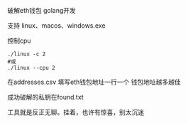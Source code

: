 破解eth钱包 golang开发

支持 linux、macos、windows.exe

控制cpu
```shell script
./linux -c 2
#或
./linux --cpu 2
```

在addresses.csv
填写eth钱包地址一行一个
钱包地址越多越佳

成功破解的私钥在found.txt


工具就是反正无聊。挂着，也许有惊喜，别太沉迷
